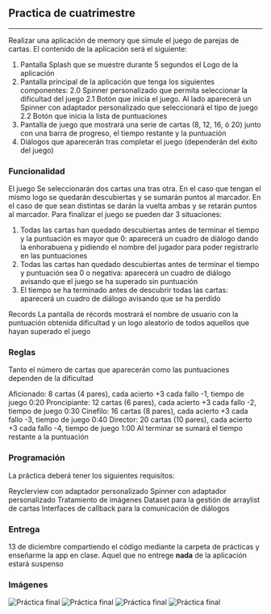 ## Practica de cuatrimestre
****

Realizar una aplicación de memory que simule el juego de parejas de cartas. El contenido de la aplicación será el siguiente:

1. Pantalla Splash que se muestre durante 5 segundos el Logo de la aplicación
2. Pantalla principal de la aplicación que tenga los siguientes componentes:
2.0 Spinner personalizado que permita seleccionar la dificultad del juego
2.1 Botón que inicia el juego. Al lado aparecerá un Spinner con adaptador personalizado que seleccionará el tipo de juego
2.2 Botón que inicia la lista de puntuaciones
3. Pantalla de juego que mostrará una serie de cartas (8, 12, 16, ó 20) junto con una barra de progreso, el tiempo restante y la puntuación
4. Diálogos que aparecerán tras completar el juego (dependerán del éxito del juego)

### Funcionalidad

El juego Se seleccionarán dos cartas una tras otra. 
En el caso que tengan el mismo logo se quedarán descubiertas y se sumarán puntos al marcador. En el caso de que sean distintas se darán la vuelta ambas y se retarán puntos al marcador. Para finalizar el juego se pueden dar 3 situaciones:

1. Todas las cartas han quedado descubiertas antes de terminar el tiempo y la puntuación es mayor que 0: aparecerá un cuadro de diálogo dando la enhorabuena y pidiendo el nombre del jugador para poder registrarlo en las puntuaciones
2. Todas las cartas han quedado descubiertas antes de terminar el tiempo y puntuación sea 0 o negativa: aparecerá un cuadro de diálogo avisando que el juego se ha superado sin puntuación
3. El tiempo se ha terminado antes de descubrir todas las cartas: aparecerá un cuadro de diálogo avisando que se ha perdido

Records La pantalla de récords mostrará el nombre de usuario con la puntuación obtenida dificultad y un logo aleatorio de todos aquellos que hayan superado el juego

### Reglas

Tanto el número de cartas que aparecerán como las puntuaciones dependen de la dificultad

Aficionado: 8 cartas (4 pares), cada acierto +3 cada fallo -1, tiempo de juego 0:20
Proncipiante: 12 cartas (6 pares), cada acierto +3 cada fallo -2, tiempo de juego 0:30
Cinefilo: 16 cartas (8 pares), cada acierto +3 cada fallo -3, tiempo de juego 0:40
Director: 20 cartas (10 pares), cada acierto +3 cada fallo -4, tiempo de juego 1:00
Al terminar se sumará el tiempo restante a la puntuación

### Programación

La práctica deberá tener los siguientes requisitos:

Reyclerview con adaptador personalizado
Spinner con adaptador personalizado
Tratamiento de imágenes
Dataset para la gestión de arraylist de cartas
Interfaces de callback para la comunicación de diálogos

### Entrega

13 de diciembre compartiendo el código mediante la carpeta de prácticas y enseñarme la app en clase. Aquel que no entrege **nada** de la aplicación estará suspenso

### Imágenes

![Práctica final](https://github.com/DevelopSys/clasepmdm/blob/master/practicas/memory1.png "Práctica versiones") ![Práctica final](https://github.com/DevelopSys/clasepmdm/blob/master/practicas/memory2.png "Práctica versiones") ![Práctica final](https://github.com/DevelopSys/clasepmdm/blob/master/practicas/memory3.png "Práctica versiones") ![Práctica final](https://github.com/DevelopSys/clasepmdm/blob/master/practicas/memory4.png "Práctica versiones")